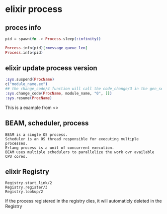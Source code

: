 # elixir process

## proces info
``` elixir
pid = spawn(fn -> Process.sleep(:infinity))

Porcess.info(pid)[:message_queue_len]
Process.info(pid)
```

## elixir update process version

``` elixir
:sys.suspend(ProcName)
c("module_name.ex")
## the change_code/4 function will call the code_change/3 in the gen_server or something like modules.
:sys.change_code(ProcName, module_name, "0", [])
:sys.resume(ProcName)
```
This is a example from <<Programming Elixir>>


## BEAM, scheduler, process

```
BEAM is a single OS process.
Scheduler is an OS thread responsible for executing multiple processes.
Erlang process is a unit of concurrent execution.
BEAM uses multiple schedulers to parallelize the work ovr available CPU cores.
```

## elixir Registry
```
Registry.start_link/2
Registry.register/3
Registry.lookup/2
```
If the process registered in the registry dies, it will automaticly deleted in the Registry
